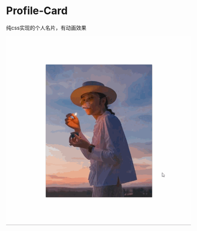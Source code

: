 # Profile-Card
纯css实现的个人名片，有动画效果

![image](https://github.com/123wuyujuan/Profile-Card/blob/master/profile_card.gif)
